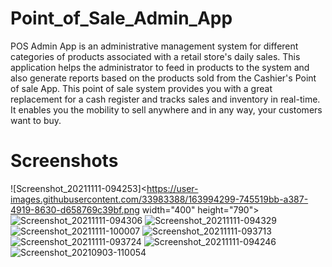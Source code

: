 # Point_of_Sale_Admin_App
POS Admin App is an administrative management system for different categories of products associated with a retail store's daily sales. This application helps the administrator to feed in products to the system and also generate reports based on the products sold from the Cashier's Point of sale App. This point of sale system provides you with a great replacement for a cash register and tracks sales and inventory in real-time. It enables you the mobility to sell anywhere and in any way, your customers want to buy.
# Screenshots
![Screenshot_20211111-094253]<https://user-images.githubusercontent.com/33983388/163994299-745519bb-a387-4919-8630-d658769c39bf.png width="400" height="790">
![Screenshot_20211111-094306](https://user-images.githubusercontent.com/33983388/163994301-291b7465-246c-483e-9786-79e6ab20b4cb.png)
![Screenshot_20211111-094329](https://user-images.githubusercontent.com/33983388/163994304-2ca1e659-1b31-401c-b5ec-5f34110c1d1a.png)
![Screenshot_20211111-100007](https://user-images.githubusercontent.com/33983388/163994307-aab19a8b-3aff-4ea8-94f0-4fa82119e05f.png)
![Screenshot_20211111-093713](https://user-images.githubusercontent.com/33983388/163994310-76a1fa38-381c-491c-92cf-fea06b727efb.png)
![Screenshot_20211111-093724](https://user-images.githubusercontent.com/33983388/163994314-9d119b29-875b-425d-a203-e373b4758f91.png)
![Screenshot_20211111-094246](https://user-images.githubusercontent.com/33983388/163994315-49234980-2653-4d82-82be-e0f7acd4168d.png)
![Screenshot_20210903-110054](https://user-images.githubusercontent.com/33983388/163994350-cc8500e5-4f3f-42d0-b510-940dabf5f81b.png)
